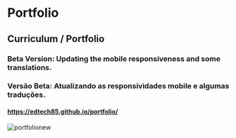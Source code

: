 # Portfolio
## Curriculum / Portfolio

### Beta Version: Updating the mobile responsiveness and some translations.

### Versão Beta: Atualizando as responsividades mobile e algumas traduções.

#### https://edtech85.github.io/portfolio/


![portfolionew](https://user-images.githubusercontent.com/98822745/163703693-36922966-c2be-4737-beae-1b77dbf64773.jpg)
